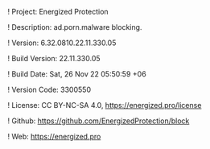 ! Project: Energized Protection

! Description: ad.porn.malware blocking.

! Version: 6.32.0810.22.11.330.05

! Build Version: 22.11.330.05

! Build Date: Sat, 26 Nov 22 05:50:59 +06

! Version Code: 3300550

! License: CC BY-NC-SA 4.0, https://energized.pro/license

! Github: https://github.com/EnergizedProtection/block

! Web: https://energized.pro
